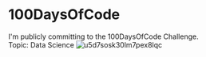 # 100DaysOfCode
I'm publicly committing to the 100DaysOfCode Challenge. <br>
Topic: Data Science
![u5d7sosk30lm7pex8lqc](https://user-images.githubusercontent.com/78264928/151750784-672ec5cf-0dd3-4e28-9823-2fef534ab007.png)
